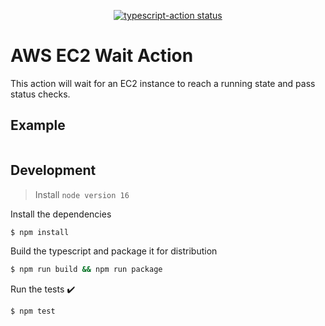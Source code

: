 <p align="center">
  <a href="https://github.com/truemark/aws-ec2-wait-action"><img alt="typescript-action status" src="https://github.com/truemark/aws-ec2-wait-action/workflows/build-test/badge.svg"></a>
</p>

# AWS EC2 Wait Action

This action will wait for an EC2 instance to reach a running state and pass status checks.

## Example

```yml

```

## Development

> Install `node version 16`

Install the dependencies
```bash
$ npm install
```

Build the typescript and package it for distribution
```bash
$ npm run build && npm run package
```

Run the tests :heavy_check_mark:
```bash
$ npm test
```

